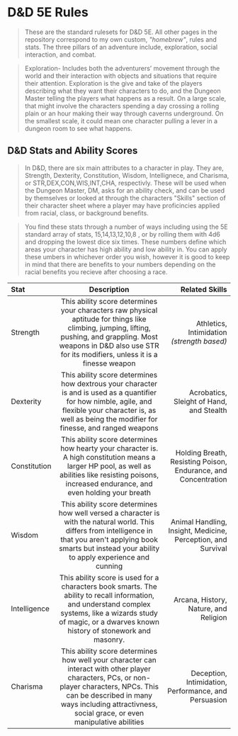 # D&D 5E Rules
>These are the standard rulesets for D&D 5E. All other pages in the repository correspond to my own custom, _"homebrew"_, rules and stats.
>The three pillars of an adventure include, exploration, social interaction, and combat.

>Exploration- Includes both the adventurers’ movement
through the world and their interaction with objects and
situations that require their attention. Exploration is the
give and take of the players describing what they want
their characters to do, and the Dungeon Master telling
the players what happens as a result. On a large scale,
that might involve the characters spending a day crossing a 
rolling plain or an hour making their way through
caverns underground. On the smallest scale, it could
mean one character pulling a lever in a dungeon room to
see what happens.


## D&D Stats and Ability Scores
>In D&D, there are six main attributes to a character in play. They are, Strength, Dexterity, Constitution, Wisdom, Intellignece, and Charisma, 
>or STR,DEX,CON,WIS,INT,CHA, respectivly. These will be used when the Dungeon Master, DM, asks for an ability check, and can be used by themselves or looked 
at through the characters "Skills" section of their character sheet where a player may have proficincies applied from racial, class, or background benefits.

>You find these stats through a number of ways including using the 5E standard array of stats, 15,14,13,12,10,8 , or by rolling them with 4d6 and dropping the lowest dice six times.
>These numbers define which areas your character has high ability and low ability in. You can apply these umbers in whichever order you wish, however it is good to keep in mind 
that there are benefits to your numbers depending on the racial benefits you recieve after choosing a race.

|Stat|Description|Related Skills|
|:-|:-:|-:|
|Strength|This ability score determines your characters raw physical aptitude for things like climbing, jumping, lifting, pushing, and grappling. Most weapons in D&D also use STR for its modifiers, unless it is a finesse weapon|Athletics, Intimidation _(strength based)_|
|Dexterity|This ability score determines how dextrous your character is and is used as a quantifier for how nimble, agile, and flexible your character is, as well as being the modifier for finesse, and ranged weapons|Acrobatics, Sleight of Hand, and Stealth|
|Constitution|This ability score determines how hearty your character is. A high constitution means a larger HP pool, as well as abilities like resisting poisons, increased endurance, and even holding your breath|Holding Breath, Resisting Poison, Endurance, and Concentration|
|Wisdom|This ability score determines how well versed a character is with the natural world. This differs from intelligence in that you aren't applying book smarts but instead your ability to apply experience and cunning|Animal Handling, Insight, Medicine, Perception, and Survival|
|Intelligence|This ability score is used for a characters book smarts. The ability to recall information, and understand complex systems, like a wizards study of magic, or a dwarves known history of stonework and masonry.|Arcana, History, Nature, and Religion|
|Charisma|This ability score determines how well your character can interact with other player characters, PCs, or non-player characters, NPCs. This can be described in many ways including attractivness, social grace, or even manipulative abilities|Deception, Intimidation, Performance, and Persuasion|














